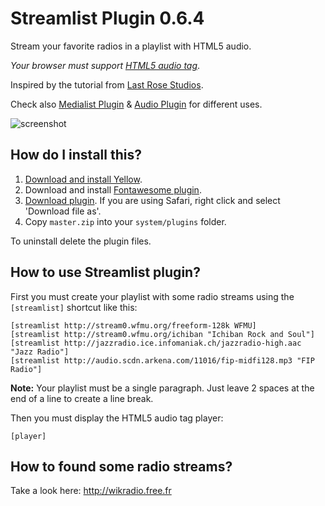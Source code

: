 # Streamlist Plugin 0.6.4

Stream your favorite radios in a playlist with HTML5 audio.

*Your browser must support [HTML5 audio tag](https://en.wikipedia.org/wiki/HTML5_Audio)*.

Inspired by the tutorial from [Last Rose Studios](http://devblog.lastrose.com/html5-audio-video-playlist).

Check also [Medialist Plugin](https://github.com/nibreh/yellow-plugin-medialist) & [Audio Plugin](https://github.com/schulle4u/yellow-plugin-audio) for different uses.

![screenshot](https://raw.githubusercontent.com/nibreh/yellow-plugin-streamlist/master/streamlist-radio.png)

## How do I install this?

1. [Download and install Yellow](https://github.com/datenstrom/yellow/).
2. Download and install [Fontawesome plugin](https://github.com/datenstrom/yellow-plugins/tree/master/fontawesome).
3. [Download plugin](https://github.com/nibreh/yellow-plugin-streamlist/archive/master.zip). If you are using Safari, right click and select 'Download file as'.
4. Copy `master.zip` into your `system/plugins` folder.

To uninstall delete the plugin files.

## How to use Streamlist plugin?

First you must create your playlist with some radio streams using the `[streamlist]` shortcut like this:

    [streamlist http://stream0.wfmu.org/freeform-128k WFMU]
    [streamlist http://stream0.wfmu.org/ichiban "Ichiban Rock and Soul"]
    [streamlist http://jazzradio.ice.infomaniak.ch/jazzradio-high.aac "Jazz Radio"]
    [streamlist http://audio.scdn.arkena.com/11016/fip-midfi128.mp3 "FIP Radio"]

**Note:** Your playlist must be a single paragraph. Just leave 2 spaces at the end of a line to create a line break.

Then you must display the HTML5 audio tag player:

    [player]

## How to found some radio streams?

Take a look here: http://wikradio.free.fr
